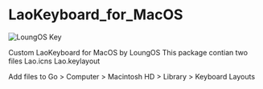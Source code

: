 # LaoKeyboard_for_MacOS
![LoungOS Key](https://raw.githubusercontent.com/os555/LaoKeyboard_for_MacOS/master/LoungOs_Key_Screen_Shot.png)

Custom LaoKeyboard for MacOS by LoungOS
This package contian two files
Lao.icns
Lao.keylayout

Add files to 
Go > Computer > Macintosh HD > Library > Keyboard Layouts



